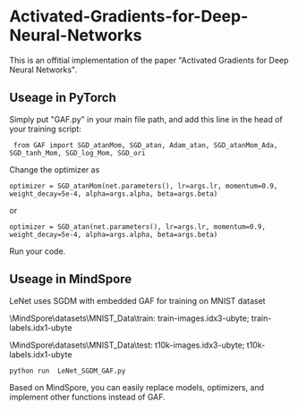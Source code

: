 # Activated-Gradients-for-Deep-Neural-Networks
This is an offitial implementation of the paper "Activated Gradients for Deep Neural Networks". 

## Useage in PyTorch
Simply put "GAF.py" in your main file path, and add this line in the head of your training script:

``` from GAF import SGD_atanMom, SGD_atan, Adam_atan, SGD_atanMom_Ada, SGD_tanh_Mom, SGD_log_Mom, SGD_ori```

Change the optimizer as

``` optimizer = SGD_atanMom(net.parameters(), lr=args.lr, momentum=0.9, weight_decay=5e-4, alpha=args.alpha, beta=args.beta) ```

or 

``` optimizer = SGD_atan(net.parameters(), lr=args.lr, momentum=0.9, weight_decay=5e-4, alpha=args.alpha, beta=args.beta)  ```

Run your code. 

## Useage in MindSpore

LeNet uses SGDM with embedded GAF for training on MNIST dataset

\MindSpore\datasets\MNIST_Data\train: train-images.idx3-ubyte; train-labels.idx1-ubyte

\MindSpore\datasets\MNIST_Data\test: t10k-images.idx3-ubyte; t10k-labels.idx1-ubyte

```python
python run  LeNet_SGDM_GAF.py
```

Based on MindSpore, you can easily replace models, optimizers, and implement other functions instead of GAF.

